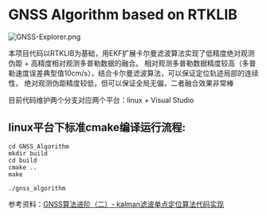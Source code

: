 # GNSS Algorithm based on RTKLIB

![GNSS-Explorer.png](https://github.com/brucezhcw/GNSS-Explorer/blob/linux/image/GNSS-Explorer.png) 

本项目代码以RTKLIB为基础，用EKF扩展卡尔曼滤波算法实现了低精度绝对观测伪距 + 高精度相对观测多普勒数据的融合。
相对观测多普勒数据精度较高（多普勒速度误差典型值10cm/s），结合卡尔曼滤波算法，可以保证定位轨迹局部的连续性，
绝对观测伪距精度较低，但可以保证全局无偏，二者融合效果非常棒

目前代码维护两个分支对应两个平台：linux + Visual Studio

## linux平台下标准cmake编译运行流程:
```
cd GNSS_Algorithm
mkdir build
cd build
cmake ..
make

./gnss_algorithm
```

参考资料：[GNSS算法进阶（二）- kalman滤波单点定位算法代码实现](https://zhuanlan.zhihu.com/p/577601009)
